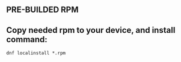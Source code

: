 ## PRE-BUILDED RPM  
## Copy needed rpm to your device, and install command:  
`dnf localinstall *.rpm`


